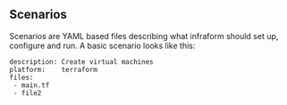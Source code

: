 ## Scenarios

Scenarios are YAML based files describing what infraform should set up, configure and run. A basic scenario looks like this:

```
description: Create virtual machines
platform:    terraform
files:
 - main.tf
 - file2
```
